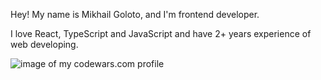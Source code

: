 Hey! My name is Mikhail Goloto, and I'm frontend developer.

I love React, TypeScript and JavaScript and have 2+ years experience of web developing.

![image of my codewars.com profile](https://www.codewars.com/users/goloto/badges/small)